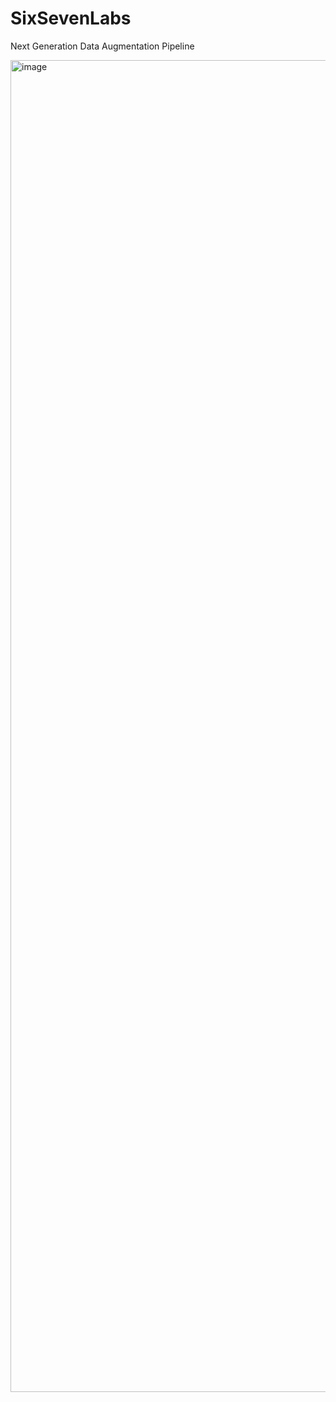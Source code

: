 # SixSevenLabs
Next Generation Data Augmentation Pipeline

<img width="1867" height="2131" alt="image" src="https://github.com/user-attachments/assets/fa6960f4-66e4-4d00-8217-2d7a1ca90ffb" />
